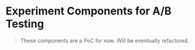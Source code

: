 # Experiment Components for A/B Testing

> These components are a PoC for now. Will be eventually refactored.
